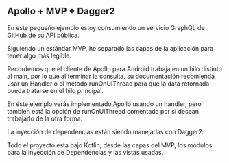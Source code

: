 ## Apollo + MVP + Dagger2

En este pequeño ejemplo estoy consumiendo un servicio GraphQL de GitHub de su API pública.

Siguiendo un estándar MVP, he separado las capas de la aplicación para tener algo más legible.

Recordemos que el cliente de Apollo para Android trabaja en un hilo distinto al main,
por lo que al terminar la consulta, su documentación recomienda usar un Handler o
el método runOnUiThread para que la data retornada pueda tratarse en el hilo principal.

En éste ejemplo verás implementado Apollo usando un handler,
pero también está la opción de runOnUiThread comentada
por si desean trabajarlo de la otra forma.

La inyección de dependencias están siendo manejadas con Dagger2.

Todo el proyecto esta bajo Kotlin, desde las capas del MVP,
los módulos para la Inyección de Dependencias y las vistas usadas.
